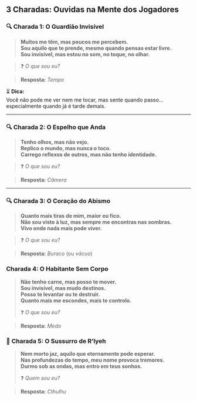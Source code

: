 ## **3 Charadas: Ouvidas na Mente dos Jogadores**

### 🔍 **Charada 1: O Guardião Invisível**

> **Muitos me têm, mas poucos me percebem.**  
> **Sou aquilo que te prende, mesmo quando pensas estar livre.**  
> **Sou invisível, mas estou no som, no toque, no olhar.**

> ❓ _O que sou eu?_

> **Resposta:** _Tempo_

⏳ **Dica:**  
Você não pode me ver nem me tocar, mas sente quando passo… especialmente quando já é tarde demais.

---

### 🔍 **Charada 2: O Espelho que Anda**

> **Tenho olhos, mas não vejo.**  
> **Replico o mundo, mas nunca o toco.**  
> **Carrego reflexos de outros, mas não tenho identidade.**

> ❓ _O que sou eu?_

> **Resposta:** _Câmera_

---

### 🔍 **Charada 3: O Coração do Abismo**

> **Quanto mais tiras de mim, maior eu fico.**  
> **Não sou visto à luz, mas sempre me encontras nas sombras.**  
> **Vivo onde nada mais pode viver.**

> ❓ _O que sou eu?_

> **Resposta:** _Buraco_ (ou _vácuo_)

### **Charada 4: O Habitante Sem Corpo**

> **Não tenho carne, mas posso te mover.**  
> **Sou invisível, mas mudo destinos.**  
> **Posso te levantar ou te destruir.**  
> **Quanto mais me escondes, mais te controlo.**
> 
> ❓ _O que sou eu?_

> **Resposta:** _Medo_


### 🧠 **Charada 5: O Sussurro de R’lyeh**

> **Nem morto jaz, aquilo que eternamente pode esperar.**  
> **Nas profundezas do tempo, meu nome provoca tremores.**  
> **Durmo sob as ondas, mas entro em teus sonhos.**
> 
> ❓ _Quem sou eu?_

> **Resposta:** _Cthulhu_
